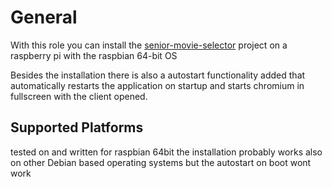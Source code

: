 # General

With this role you can install the [senior-movie-selector](https://github.com/JohannesFleischer/senior-movie-selector) project on a raspberry pi with the raspbian 64-bit OS

Besides the installation there is also a autostart functionality added that automatically restarts the application on startup and starts chromium in fullscreen with the client opened.

## Supported Platforms

tested on and written for raspbian 64bit
the installation probably works also on other Debian based operating systems but the autostart on boot wont work 
